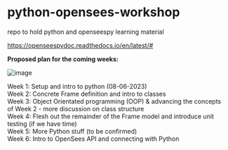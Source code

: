 # python-opensees-workshop
repo to hold python and openseespy learning material

https://openseespydoc.readthedocs.io/en/latest/#


**Proposed plan for the coming weeks:**

![image](https://github.com/jacke-holmes/python-opensees-workshop/assets/100411377/87dec3ec-107b-4ec5-a739-1722387c5979)


Week 1: Setup and intro to python (08-06-2023)  
Week 2: Concrete Frame definition and intro to classes  
Week 3: Object Orientated programming (OOP) & advancing the concepts of Week 2 - more discussion on class structure  
Week 4: Flesh out the remainder of the Frame model and introduce unit testing (if we have time)  
Week 5: More Python stuff (to be confirmed)  
Week 6: Intro to OpenSees API and connecting with Python  
